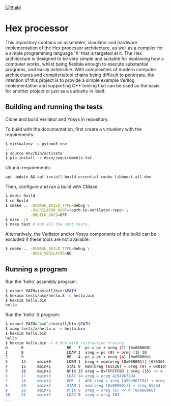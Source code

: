 ![Build](https://github.com/jameshanlon/hex-processor/workflows/Build%20and%20test/badge.svg)

# Hex processor

This repository contains an assembler, simulator and hardware implementation of
the Hex processor architecture, as well as a compiler for a simple programming
language 'X' that is targeted at it. The Hex architecture is designed to be
very simple and suitable for explaining how a computer works, whilst being
flexible enough to execute substantial programs, and easily extensible. With
complexities of modern computer architectures and compilers/tool chains being
difficult to penetrate, the intention of this project is to provide a simple
example Verilog implementation and supporting C++ tooling that can be used as
the basis for another project or just as a curiosity in itself.

## Building and running the tests

Clone and build Verilator and Yosys in repository.

To build with the documentation, first create a virtualenv with the requirements:

```bash
$ virtualenv -p python3 env
...
$ source env/bin/activate
$ pip install -r docs/requirements.txt
```

Ubuntu requirements:

```bash
apt update && apt install build-essential cmake libboost-all-dev
```

Then, configure and run a build with CMake:

```bash
$ mkdir Build
$ cd Build
$ cmake .. -DCMAKE_BUILD_TYPE=Debug \
           -DVERILATOR_ROOT=<path-to-verilator-repo> \
           -DBUILD_DOCS=OFF
$ make -j8
$ make test # Run all the unit tests.
```

Alternatively, the Verilator and/or Yosys components of the build can be
excluded if these tools are not available:

```bash
$ cmake .. -DCMAKE_BUILD_TYPE=Debug \
           -DUSE_VERILATOR=NO
```

## Running a program

Run the 'hello' assembly program:

```bash
$ export PATH=install/bin:$PATH
$ hexasm tests/asm/hello.S -o hello.bin
$ hexsim hello.bin
hello
```

Run the 'hello' X program:

```bash
$ export PATH=`pwd`/install/bin:$PATH
$ xcmp tests/x/hello.x -o hello.bin
$ hexsim hello.bin
hello
$ hexsim hello.bin -t # Run with instruction tracing
0      0                   BR   7  pc = pc + oreg (7) (0x000008)
1      8                   LDAP 1  areg = pc (9) + oreg (1) 10
2      9                   BR   4  pc = pc + oreg (4) (0x00000e)
3      14     main+0       LDBM 1  breg = mem[oreg (0x000001)] (65536)
4      15     main+1       STAI 0  mem[breg (65536) + oreg (0) = 0x010000] = areg (10)
5      16     main+2       NFIX 15 oreg = 0xFFFFFF00 | oreg (15) << 4 (0xfffffff0)
6      17     main+3       LDAC 14 areg = oreg 4294967294
7      18     main+4       OPR  1  ADD areg = areg (4294967294) + breg (65536) (65534)
8      19     main+5       STAM 1  mem[oreg (0x000001)] = areg 65534
9      20     main+6       PFIX 6  oreg = oreg (6) << 4 (0x000060)
10     21     main+7       LDAC 8  areg = oreg 104
...
```
